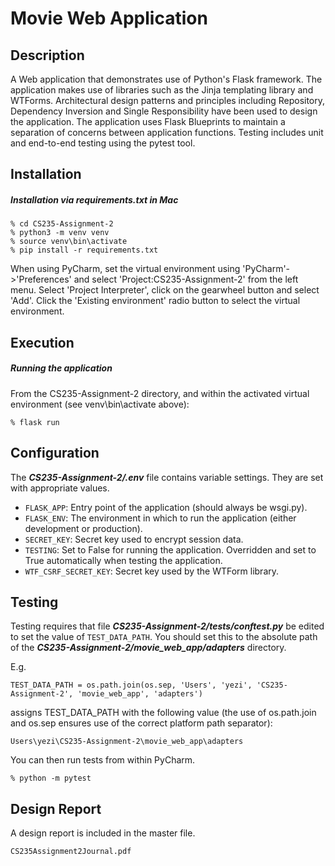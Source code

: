 # Movie Web Application

## Description

A Web application that demonstrates use of Python's Flask framework. The application makes use of libraries such as the Jinja templating library and WTForms. Architectural design patterns and principles including Repository, Dependency Inversion and Single Responsibility have been used to design the application. The application uses Flask Blueprints to maintain a separation of concerns between application functions. Testing includes unit and end-to-end testing using the pytest tool.

## Installation

##### Installation via requirements.txt in Mac

```
% cd CS235-Assignment-2
% python3 -m venv venv
% source venv\bin\activate
% pip install -r requirements.txt
```

When using PyCharm, set the virtual environment using 'PyCharm'->'Preferences' and select 'Project:CS235-Assignment-2' from the left menu. Select 'Project Interpreter', click on the gearwheel button and select 'Add'. Click the 'Existing environment' radio button to select the virtual environment.

## Execution

##### Running the application

From the CS235-Assignment-2 directory, and within the activated virtual environment (see venv\bin\activate above):

`% flask run`

## Configuration

The ***CS235-Assignment-2/.env*** file contains variable settings. They are set with appropriate values.

- `FLASK_APP`: Entry point of the application (should always be wsgi.py).
- `FLASK_ENV`: The environment in which to run the application (either development or production).
- `SECRET_KEY`: Secret key used to encrypt session data.
- `TESTING`: Set to False for running the application. Overridden and set to True automatically when testing the application.
- `WTF_CSRF_SECRET_KEY`: Secret key used by the WTForm library.

## Testing

Testing requires that file ***CS235-Assignment-2/tests/conftest.py*** be edited to set the value of `TEST_DATA_PATH`. You should set this to the absolute path of the ***CS235-Assignment-2/movie_web_app/adapters*** directory.

E.g.

`TEST_DATA_PATH = os.path.join(os.sep, 'Users', 'yezi', 'CS235-Assignment-2', 'movie_web_app', 'adapters')`

assigns TEST_DATA_PATH with the following value (the use of os.path.join and os.sep ensures use of the correct platform path separator):

`Users\yezi\CS235-Assignment-2\movie_web_app\adapters`

You can then run tests from within PyCharm.

`% python -m pytest`

## Design Report

A design report is included in the master file.

`CS235Assignment2Journal.pdf`
